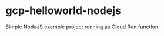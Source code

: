 # gcp-helloworld-nodejs
Simple NodeJS example project running as Cloud Run function
 
 
 
 
 
 
 
 
 
 
